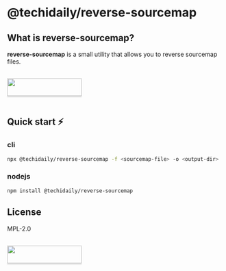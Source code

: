 # @techidaily/reverse-sourcemap

## What is reverse-sourcemap?

**reverse-sourcemap** is a small utility that allows you to reverse sourcemap files.

<br/>
<a href="https://www.buymeacoffee.com/techidaily"><img src="https://www.buymeacoffee.com/assets/img/custom_images/orange_img.png" style="height: 41px !important; width: 174px !important; box-shadow: 0px 3px 2px 0px rgba(190, 190, 190, 0.5) !important; -webkit-box-shadow: 0px 3px 2px 0px rgba(190, 190, 190, 0.5) !important; "  target="_blank"></a>
<br/><br/>

## Quick start ⚡

### cli

```bash
npx @techidaily/reverse-sourcemap -f <sourcemap-file> -o <output-dir>
```

### nodejs

```bash
npm install @techidaily/reverse-sourcemap
```

## License

MPL-2.0

<br/>
<a href="https://www.buymeacoffee.com/techidaily"><img src="https://www.buymeacoffee.com/assets/img/custom_images/orange_img.png" style="height: 41px !important; width: 174px !important; box-shadow: 0px 3px 2px 0px rgba(190, 190, 190, 0.5) !important; -webkit-box-shadow: 0px 3px 2px 0px rgba(190, 190, 190, 0.5) !important; "  target="_blank"></a>
<br/><br/>
